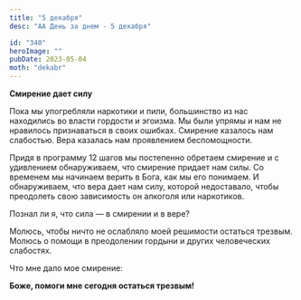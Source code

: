 ```yaml
---
title: "5 декабря"
desc: "АА День за днем - 5 декабря"

id: "340"
heroImage: ""
pubDate: 2023-05-04
moth: "dekabr"
---
```


**Смирение дает силу**

Пока мы упогребляли наркотики и пили, большинство из нас находились во власти
гордости и эгоизма. Мы были упрямы и нам не нравилось признаваться в своих
ошибках. Смирение казалось нам слабостью. Вера казалась нам проявлением
беспомощности.

Придя в программу 12 шагов мы постепенно обретаем смирение и с удивлением
обнаруживаем, что смирение придает нам силы. Со временем мы начинаем верить в
Бога, как мы его понимаем. И обнаруживаем, что вера дает нам силу, которой
недоставало, чтобы преодолеть свою зависимость он алкоголя или наркотиков.

Познал ли я, что сила — в смирении и в вере?

Молюсь, чтобы ничто не ослабляло моей решимости остаться трезвым. Молюсь о
помощи в преодолении гордыни и других человеческих слабостях.

Что мне дало мое смирение:

**Боже, помоги мне сегодня остаться трезвым!**
